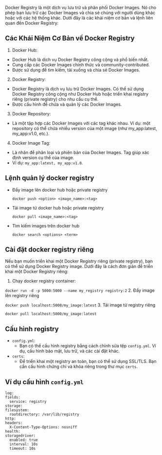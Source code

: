 Docker Registry là một dịch vụ lưu trữ và phân phối Docker Images. Nó cho phép bạn lưu trữ các Docker Images và chia sẻ chúng với người dùng khác hoặc với các hệ thống khác. Dưới đây là các khái niệm cơ bản và lệnh liên quan đến Docker Registry:

## Các Khái Niệm Cơ Bản về Docker Registry
1. Docker Hub:
- Docker Hub là dịch vụ Docker Registry công cộng và phổ biến nhất.
- Cung cấp các Docker Images chính thức và community-contributed.
- Được sử dụng để tìm kiếm, tải xuống và chia sẻ Docker Images.
2. Docker Registry:
- Docker Registry là dịch vụ lưu trữ Docker Images. Có thể sử dụng Docker Registry công cộng như Docker Hub hoặc triển khai registry riêng (private registry) cho nhu cầu cụ thể.
- Được cấu hình để chứa và quản lý các Docker Images.
3. Docker Repository:
- Là một tập hợp các Docker Images với các tag khác nhau. Ví dụ: một repository có thể chứa nhiều version của một image (như my_app:latest, my_app:v1.0, etc.).
4. Docker Image Tag:
- Là nhãn để phân loại và phiên bản của Docker Images. Tag giúp xác định version cụ thể của image.
- Ví dụ: `my_app:latest, my_app:v1.0`.
## Lệnh quản lý docker registry
- Đẩy image lên docker hub hoặc private registry
  
  `docker push <option> <image_name>:<tag>`
- Tải image từ docker hub hoặc private registry
  
  `docker pull <image_name>:<tag>`
- Tìm kiếm images trên docker hub
  
  `docker search <options> <term>`

## Cài đặt docker registry riêng
Nếu bạn muốn triển khai một Docker Registry riêng (private registry), bạn có thể sử dụng Docker Registry image. Dưới đây là cách đơn giản để triển khai một Docker Registry riêng:
1. Chạy docker registry container:
  
  `docker run -d -p 5000:5000 --name my_registry registry:2`
2. Đẩy image lên registry riêng
  
  `docker push localhost:5000/my_image:latest`
3. Tải image từ registry riêng
  
  `docker pull localhost:5000/my_image:latest`

## Cấu hình registry
- `config.yml`:
	- Bạn có thể cấu hình registry bằng cách chỉnh sửa tệp `config.yml`. Ví dụ, cấu hình bảo mật, lưu trữ, và các cài đặt khác.
- `certs`:
	- Để triển khai một registry an toàn, bạn có thể sử dụng SSL/TLS. Bạn cần cấu hình chứng chỉ và khóa riêng trong thư mục `certs`.

## Ví dụ cấu hình `config.yml`
  
  ```version: 0.1
log:
  fields:
    service: registry
storage:
  filesystem:
    rootdirectory: /var/lib/registry
http:
  headers:
    X-Content-Type-Options: nosniff
health:
  storagedriver:
    enabled: true
    interval: 10s
    timeout: 10s
```

